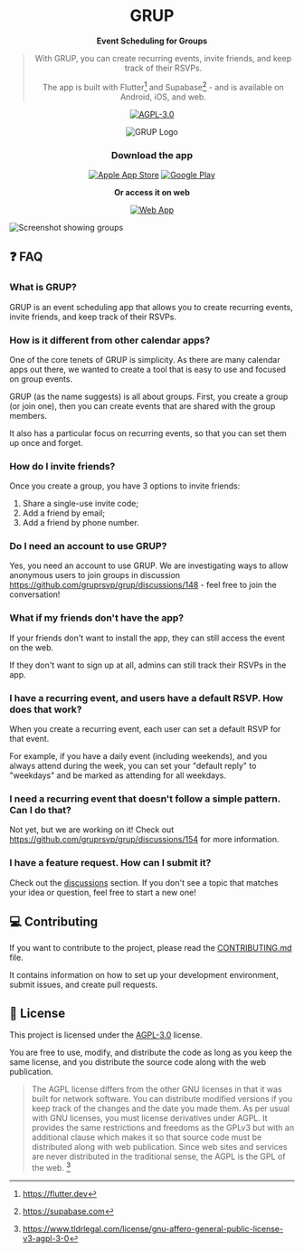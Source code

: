 <div align="center">

# GRUP

**Event Scheduling for Groups**

> With GRUP, you can create recurring events, invite friends, and keep track of their RSVPs.
>
> The app is built with Flutter[^flutter] and Supabase[^supabase] - and is available on Android, iOS, and web.

[![AGPL-3.0](https://img.shields.io/github/license/gruprsvp/grup?style=flat-square)](./LICENSE)

<picture>
<source srcset="https://www.grup.rsvp/images/logo-darkmode.png" media="(prefers-color-scheme: dark)"/>
<img src="https://www.grup.rsvp/images/logo.png" alt="GRUP Logo"/>
</picture>

### Download the app

[![Apple App Store](https://img.shields.io/itunes/v/6473851276?style=for-the-badge&logo=appstore&label=Apple%20App%20Store&color=%230D96F6)](https://apps.apple.com/us/app/shared-calendar-events-grup/id6473851276)
[![Google Play](https://img.shields.io/itunes/v/6473851276?style=for-the-badge&logo=googleplay&label=Play%20Store&color=%23000000)](https://play.google.com/store/apps/details?id=is.giorgio.app.parousia)

**Or access it on web**

[![Web App](https://img.shields.io/website?url=https%3A%2F%2Fgrup.rsvp&style=for-the-badge&logo=flutter&logoColor=%2302569B&label=Web%20App&labelColor=%23FAFAFA)](https://grup.rsvp/)

</div>

<picture>
<source srcset="https://www.grup.rsvp/images/service-1-darkmode.png" media="(prefers-color-scheme: dark)"/>
<img src="https://www.grup.rsvp/images/service-1.png" alt="Screenshot showing groups"/>
</picture>

## :question: FAQ

### What is GRUP?

GRUP is an event scheduling app that allows you to create recurring events, invite friends,
and keep track of their RSVPs.

### How is it different from other calendar apps?

One of the core tenets of GRUP is simplicity. As there are many calendar apps out there,
we wanted to create a tool that is easy to use and focused on group events.

GRUP (as the name suggests) is all about groups. First, you create a group (or join one),
then you can create events that are shared with the group members.

It also has a particular focus on recurring events, so that you can set them up once and forget.

### How do I invite friends?

Once you create a group, you have 3 options to invite friends:

1. Share a single-use invite code;
2. Add a friend by email;
3. Add a friend by phone number.

### Do I need an account to use GRUP?

Yes, you need an account to use GRUP. We are investigating ways to allow anonymous users to join groups
in discussion https://github.com/gruprsvp/grup/discussions/148 - feel free to join the conversation!

### What if my friends don't have the app?

If your friends don't want to install the app, they can still access the event on the web.

If they don't want to sign up at all, admins can still track their RSVPs in the app.

### I have a recurring event, and users have a default RSVP. How does that work?

When you create a recurring event, each user can set a default RSVP for that event.

For example, if you have a daily event (including weekends), and you always attend during the week,
you can set your "default reply" to "weekdays" and be marked as attending for all weekdays.

### I need a recurring event that doesn't follow a simple pattern. Can I do that?

Not yet, but we are working on it! Check out https://github.com/gruprsvp/grup/discussions/154 for more information.

### I have a feature request. How can I submit it?

Check out the [discussions](https://github.com/gruprsvp/grup/discussions) section.
If you don't see a topic that matches your idea or question,
feel free to start a new one!

## :computer: Contributing

If you want to contribute to the project, please read the [CONTRIBUTING.md](./CONTRIBUTING.md) file.

It contains information on how to set up your development environment, submit issues, and create pull requests.

## :scroll: License

This project is licensed under the [AGPL-3.0](./LICENSE) license.

You are free to use, modify, and distribute the code as long as you keep the same license,
and you distribute the source code along with the web publication.

> The AGPL license differs from the other GNU licenses in that it was built for network software.
> You can distribute modified versions if you keep track of the changes and the date you made them.
> As per usual with GNU licenses, you must license derivatives under AGPL.
> It provides the same restrictions and freedoms as the GPLv3 but with an additional clause which
> makes it so that source code must be distributed along with web publication.
> Since web sites and services are never distributed in the traditional sense,
> the AGPL is the GPL of the web. [^tldr-legal]


[^flutter]: https://flutter.dev

[^supabase]: https://supabase.com

[^tldr-legal]: https://www.tldrlegal.com/license/gnu-affero-general-public-license-v3-agpl-3-0
